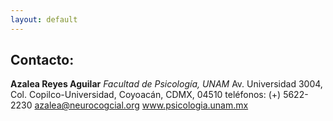 ```yaml
---
layout: default 
---
```


## Contacto:
**Azalea Reyes Aguilar**
*Facultad de Psicología, UNAM*
Av. Universidad 3004, Col. Copilco-Universidad, Coyoacán, CDMX, 04510
teléfonos: (+) 5622-2230
azalea@neurocogcial.org
www.psicologia.unam.mx
